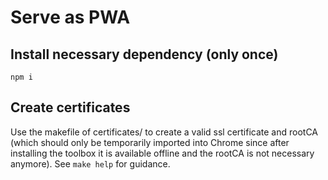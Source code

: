 # Serve as PWA

## Install necessary dependency (only once)

    npm i

## Create certificates

Use the makefile of certificates/ to create a valid ssl certificate and rootCA
(which should only be temporarily imported into Chrome since after installing
the toolbox it is available offline and the rootCA is not necessary anymore).
See `make help` for guidance.
